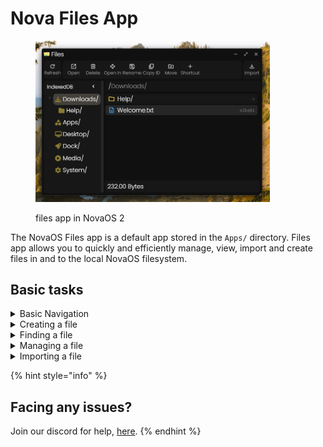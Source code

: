 # Nova Files App

<figure><img src="../../../.gitbook/assets/image (2) (1).png" alt="" width="375"><figcaption><p>files app in NovaOS 2</p></figcaption></figure>

The NovaOS Files app is a default app stored in the `Apps/` directory. Files app allows you to quickly and efficiently manage, view, import and create files in and to the local NovaOS filesystem.&#x20;

## Basic tasks

<details>

<summary>Basic Navigation</summary>

## Top Navigation

![](<../../../.gitbook/assets/image (4) (1).png>)

The normal files app top navigation consists of a bunch of tools to manage, view and interact with the folder you are in. The tools include,

* Search: search a file in the root directory.
* Delete: delete the current folder
* Folder: create a new folder in any directory.
* New file: create a new file in the current folder.
* Parent: Go to the parent directory.
* Grid View / List view: switch files list layout.

## Path

<img src="../../../.gitbook/assets/image (3) (1).png" alt="" data-size="original">

This is the path that shows the folder you are currently in. Click on any section within the path to navigate directly to that folder.

## Folder Tree

<img src="../../../.gitbook/assets/image (5) (1).png" alt="" data-size="original">

The folder tree is a list of folders in your file system. Click the names to view the folder's contents. You can also browser subfolders by double clicking the folder name or by using the chevron located left of the item.

You can hide the tree by clicking on the `chevron left` on the top right corner of the tree section.

</details>

<details>

<summary>Creating a file</summary>

To create a file, click the 'New File' button in the Top navigation. Enter a file name along with the file extension in the prompt.

</details>

<details>

<summary>Finding a file</summary>

1. Open the sidebar with this button (_chevron forward_):\
   ![](<../../../.gitbook/assets/image (1) (1) (1).png>)
2. Click the desired folder name where the file is located
3. If the file is inside a subfolder, double click the subfolder in the file list on the right.
4. To select the desired file, click on it.

</details>

<details>

<summary>Managing a file</summary>

To select the desired file, click on it.

![](<../../../.gitbook/assets/image (2) (1) (1).png>)

After clicking the file, the Top Navigation panel would get replaced with a ton of file management buttons.

The file management buttons include

* Open: to open / launch a file.
* Delete: to delete a file.
* Open in: open the file with an unregistered application.
* Rename: rename the file.
* Copy ID: copy the 12-digit ID of the file included on its creation.
* Move: move the file to a different folder or subfolder.
* Shortcut: Create an LNK file that works as a shortcut in the `Dock/`.

Click the 'Refresh' button on the far left to close the file management buttons window.

</details>

<details>

<summary>Importing a file</summary>

* Click the 'Import' button on the top right corner of the screen.
* Choose files to import.
* Click import in the modal to import files.

</details>

{% hint style="info" %}
## Facing any issues?

Join our discord for help, [here](https://discord.gg/NhC8N2Mxta).
{% endhint %}
